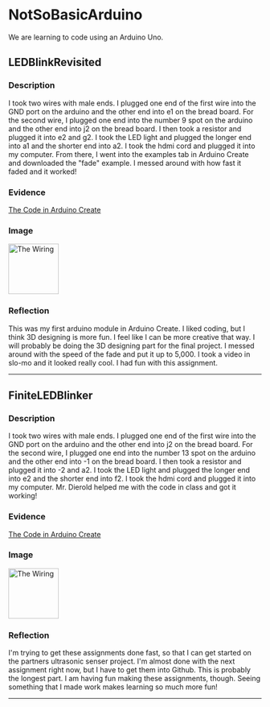 # NotSoBasicArduino

We are learning to code using an Arduino Uno.

## LEDBlinkRevisited

### Description

I took two wires with male ends. I plugged one end of the first wire into the GND port on the arduino and the other end into e1 on the bread board. For the second wire, I plugged one end into the number 9 spot on the arduino and the other end into j2 on the bread board. I then took a resistor and plugged it into e2 and g2. I took the LED light and plugged the longer end into a1 and the shorter end into a2. I took the hdmi cord and plugged it into my computer. From there, I went into the examples tab in Arduino Create and downloaded the "fade" example. I messed around with how fast it faded and it worked!

### Evidence
[The Code in Arduino Create](https://create.arduino.cc/editor/qragsda80/6c9ae5f0-c886-4ab2-83a6-765d254922f4)

### Image

<img src="images/LEDBlinkRev.jpg" alt="The Wiring" width="100">

### Reflection

This was my first arduino module in Arduino Create. I liked coding, but I think 3D designing is more fun. I feel like I can be more creative that way. I will probably be doing the 3D designing part for the final project. I messed around with the speed of the fade and put it up to 5,000. I took a video in slo-mo and it looked really cool. I had fun with this assignment.

---

## FiniteLEDBlinker

### Description

I took two wires with male ends. I plugged one end of the first wire into the GND port on the arduino and the other end into j2 on the bread board. For the second wire, I plugged one end into the number 13 spot on the arduino and the other end into -1 on the bread board. I then took a resistor and plugged it into -2 and a2. I took the LED light and plugged the longer end into e2 and the shorter end into f2. I took the hdmi cord and plugged it into my computer. Mr. Dierold helped me with the code in class and got it working!

### Evidence

[The Code in Arduino Create](https://create.arduino.cc/editor/qragsda80/fa547014-0cb0-4aa7-876a-1614689c5f34)

### Image

<img src="images/Finiteblink.jpg" alt="The Wiring" width="100">

### Reflection

I'm trying to get these assignments done fast, so that I can get started on the partners ultrasonic senser project. I'm almost done with the next assignment right now, but I have to get them into Github. This is probably the longest part. I am having fun making these assignments, though. Seeing something that I made work makes learning so much more fun!

---
